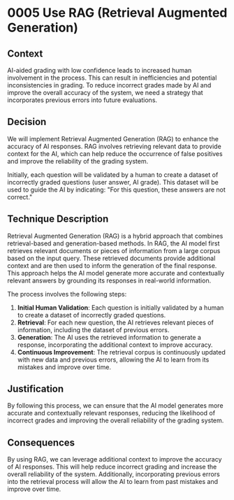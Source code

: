# 0005 Use RAG (Retrieval Augmented Generation)

## Context

AI-aided grading with low confidence leads to increased human involvement in the process. This can result in inefficiencies and potential inconsistencies in grading. To reduce incorrect grades made by AI and improve the overall accuracy of the system, we need a strategy that incorporates previous errors into future evaluations.

## Decision

We will implement Retrieval Augmented Generation (RAG) to enhance the accuracy of AI responses. RAG involves retrieving relevant data to provide context for the AI, which can help reduce the occurrence of false positives and improve the reliability of the grading system.

Initially, each question will be validated by a human to create a dataset of incorrectly graded questions (user answer, AI grade). This dataset will be used to guide the AI by indicating: "For this question, these answers are not correct."

## Technique Description

Retrieval Augmented Generation (RAG) is a hybrid approach that combines retrieval-based and generation-based methods. In RAG, the AI model first retrieves relevant documents or pieces of information from a large corpus based on the input query. These retrieved documents provide additional context and are then used to inform the generation of the final response. This approach helps the AI model generate more accurate and contextually relevant answers by grounding its responses in real-world information.

The process involves the following steps:

1. **Initial Human Validation**: Each question is initially validated by a human to create a dataset of incorrectly graded questions.
2. **Retrieval**: For each new question, the AI retrieves relevant pieces of information, including the dataset of previous errors.
3. **Generation**: The AI uses the retrieved information to generate a response, incorporating the additional context to improve accuracy.
4. **Continuous Improvement**: The retrieval corpus is continuously updated with new data and previous errors, allowing the AI to learn from its mistakes and improve over time.

## Justification

By following this process, we can ensure that the AI model generates more accurate and contextually relevant responses, reducing the likelihood of incorrect grades and improving the overall reliability of the grading system.

## Consequences

By using RAG, we can leverage additional context to improve the accuracy of AI responses. This will help reduce incorrect grading and increase the overall reliability of the system. Additionally, incorporating previous errors into the retrieval process will allow the AI to learn from past mistakes and improve over time.
